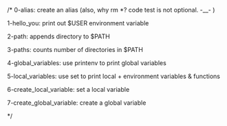 /*
0-alias: create an alias (also, why rm *?  code test is not optional. -__- )

1-hello_you: print out $USER environment variable

2-path: appends directory to $PATH

3-paths: counts number of directories in $PATH

4-global_variables: use printenv to print global variables

5-local_variables: use set to print local + environment variables & functions

6-create_local_variable: set a local variable

7-create_global_variable: create a global variable


*/